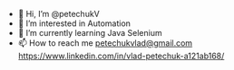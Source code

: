 - 👋 Hi, I’m @petechukV
- 👀 I’m interested in Automation
- 🌱 I’m currently learning Java Selenium
- 📫 How to reach me petechukvlad@gmail.com https://www.linkedin.com/in/vlad-petechuk-a121ab168/

<!---
petechukV/petechukV is a ✨ special ✨ repository because its `README.md` (this file) appears on your GitHub profile.
You can click the Preview link to take a look at your changes.
--->
